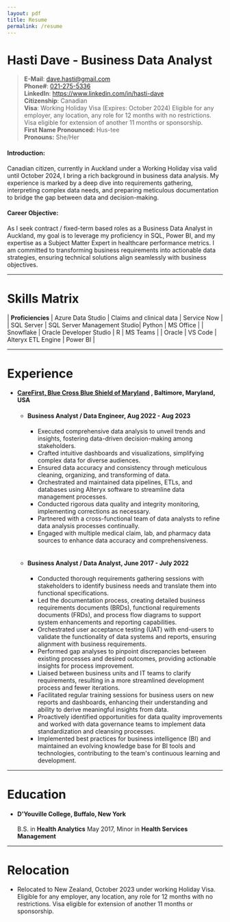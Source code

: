 ```yaml
---
layout: pdf
title: Resume
permalink: /resume
---
```


# **Hasti Dave - Business Data Analyst**

> **E-Mail**: [dave.hasti@gmail.com](mailto:dave.hasti@gmail.com)
> <br/>
> **Phone#**: [021-275-5336](tel:+64212755336)
> <br/>
> **LinkedIn**: <a href="https://www.linkedin.com/in/hasti-dave/" target="_blank">https://www.linkedin.com/in/hasti-dave</a>
> <br/>
> **Citizenship**: Canadian
> <br/>
> **Visa**: Working Holiday Visa (Expires: October 2024) Eligible for any employer, any location, any role for 12 months with no restrictions. Visa eligible for extension of another 11 months or sponsorship. 
> <br/>
> **First Name Pronounced:** Hus-tee
> <br/>
> **Pronouns:** She/Her

#### **Introduction:**

Canadian citizen, currently in Auckland under a Working Holiday visa valid until October 2024, I bring a rich background in business data analysis. My experience is marked by a deep dive into requirements gathering, interpreting complex data needs, and preparing meticulous documentation to bridge the gap between data and decision-making.

#### **Career Objective:**

As I seek contract / fixed-term based roles as a Business Data Analyst in Auckland, my goal is to leverage my proficiency in SQL, Power BI, and my expertise as a Subject Matter Expert in healthcare performance metrics. I am committed to transforming business requirements into actionable data strategies, ensuring technical solutions align seamlessly with business objectives.

_____

# Skills Matrix

| **Proficiencies**        | Azure Data Studio           | Claims and clinical data     | Service Now    |
| SQL Server               | SQL Server Management Studio| Python                       | MS Office      |
| Snowflake                | Oracle Developer Studio     | R                            | MS Teams       |
| Oracle                   | VS Code                     | Alteryx ETL Engine           | Power BI       |

_____

# Experience

- #### [**CareFirst, Blue Cross Blue Shield of Maryland**](https://www.carefirst.com/) **, Baltimore, Maryland, USA**

    - #### **Business Analyst / Data Engineer, Aug 2022 - Aug 2023**

        - Executed comprehensive data analysis to unveil trends and insights, fostering data-driven decision-making among stakeholders.
        - Crafted intuitive dashboards and visualizations, simplifying complex data for diverse audiences.
        - Ensured data accuracy and consistency through meticulous cleaning, organizing, and transforming of data.
        - Orchestrated and maintained data pipelines, ETLs, and databases using Alteryx software to streamline data management processes.
        - Conducted rigorous data quality and integrity monitoring, implementing corrections as necessary.
        - Partnered with a cross-functional team of data analysts to refine data analysis processes continually.
        - Engaged with multiple medical claim, lab, and pharmacy data sources to enhance data accuracy and comprehensiveness.

    <br />

    - #### **Business Analyst / Data Analyst, June 2017 - July 2022**

        - Conducted thorough requirements gathering sessions with stakeholders to identify business needs and translate them into functional specifications.
        - Led the documentation process, creating detailed business requirements documents (BRDs), functional requirements documents (FRDs), and process flow diagrams to support system enhancements and reporting capabilities.
        - Orchestrated user acceptance testing (UAT) with end-users to validate the functionality of data systems and reports, ensuring alignment with business requirements.
        - Performed gap analyses to pinpoint discrepancies between existing processes and desired outcomes, providing actionable insights for process improvement.
        - Liaised between business units and IT teams to clarify requirements, resulting in a more streamlined development process and fewer iterations.
        - Facilitated regular training sessions for business users on new reports and dashboards, enhancing their understanding and ability to derive meaningful insights from data.
        - Proactively identified opportunities for data quality improvements and worked with data governance teams to implement data standardization and cleansing processes.
        - Implemented best practices for business intelligence (BI) and maintained an evolving knowledge base for BI tools and technologies, contributing to the team's continuous learning and development.

_____

# Education

- #### D'Youville College, Buffalo, New York
    B.S. in **Health Analytics** May 2017, Minor in **Health Services Management**

_____

# Relocation

- Relocated to New Zealand, October 2023 under working Holiday Visa. Eligible for any employer, any location, any role for 12 months with no restrictions. Visa eligible for extension of another 11 months or sponsorship. 
